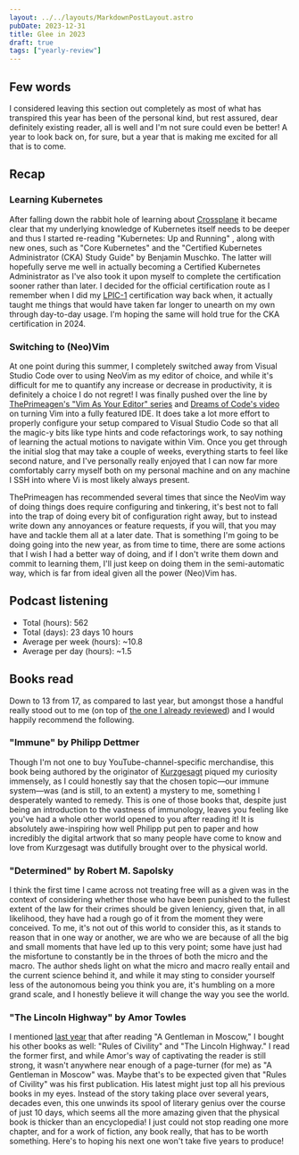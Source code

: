 ```yaml
---
layout: ../../layouts/MarkdownPostLayout.astro
pubDate: 2023-12-31
title: Glee in 2023
draft: true
tags: ["yearly-review"]
---
```

## Few words

I considered leaving this section out completely as most of what has transpired this year has been of the personal kind, but rest assured, dear definitely existing reader, all is well and I'm not sure could even be better! A year to look back on, for sure, but a year that is making me excited for all that is to come.

## Recap

### Learning Kubernetes

After falling down the rabbit hole of learning about [Crossplane](https://www.crossplane.io/) it became clear that my underlying knowledge of Kubernetes itself needs to be deeper and thus I started re-reading "Kubernetes: Up and Running" , along with new ones, such as "Core Kubernetes" and the "Certified Kubernetes Administrator (CKA) Study Guide" by Benjamin Muschko. The latter will hopefully serve me well in actually becoming a Certified Kubernetes Administrator as I've also took it upon myself to complete the certification sooner rather than later. I decided for the official certification route as I remember when I did my [LPIC-1](https://www.lpi.org/our-certifications/lpic-1-overview/) certification way back when, it actually taught me things that would have taken far longer to unearth on my own through day-to-day usage. I'm hoping the same will hold true for the CKA certification in 2024.

### Switching to (Neo)Vim

At one point during this summer, I completely switched away from Visual Studio Code over to using NeoVim as my editor of choice, and while it's difficult for me to quantify any increase or decrease in productivity, it is definitely a choice I do not regret! I was finally pushed over the line by [ThePrimeagen's "Vim As Your Editor" series](https://www.youtube.com/playlist?list=PLm323Lc7iSW_wuxqmKx_xxNtJC_hJbQ7R) and [Dreams of Code's video](https://www.youtube.com/watch?v=Mtgo-nP_r8Y) on turning Vim into a fully featured IDE. It does take a lot more effort to properly configure your setup compared to Visual Studio Code so that all the magic-y bits like type hints and code refactorings work, to say nothing of learning the actual motions to navigate within Vim. Once you get through the initial slog that may take a couple of weeks, everything starts to feel like second nature, and I've personally really enjoyed that I can now far more comfortably carry myself both on my personal machine and on any machine I SSH into where Vi is most likely always present.

ThePrimeagen has recommended several times that since the NeoVim way of doing things does require configuring and tinkering, it's best not to fall into the trap of doing every bit of configuration right away, but to instead write down any annoyances or feature requests, if you will, that you may have and tackle them all at a later date. That is something I'm going to be doing going into the new year, as from time to time, there are some actions that I wish I had a better way of doing, and if I don't write them down and commit to learning them, I'll just keep on doing them in the semi-automatic way, which is far from ideal given all the power (Neo)Vim has.

## Podcast listening

* Total (hours): 562
* Total (days): 23 days 10 hours
* Average per week (hours): ~10.8
* Average per day (hours): ~1.5

## Books read

Down to 13 from 17, as compared to last year, but amongst those a handful really stood out to me (on top of [the one I already reviewed](https://usrme.xyz/posts/book-review-how-minds-change-by-david-mcraney/)) and I would happily recommend the following.

### "Immune" by Philipp Dettmer

Though I'm not one to buy YouTube-channel-specific merchandise, this book being authored by the originator of [Kurzgesagt](https://www.youtube.com/@kurzgesagt) piqued my curiosity immensely, as I could honestly say that the chosen topic—our immune system—was (and is still, to an extent) a mystery to me, something I desperately wanted to remedy. This is one of those books that, despite just being an introduction to the vastness of immunology, leaves you feeling like you've had a whole other world opened to you after reading it! It is absolutely awe-inspiring how well Philipp put pen to paper and how incredibly the digital artwork that so many people have come to know and love from Kurzgesagt was dutifully brought over to the physical world.

### "Determined" by Robert M. Sapolsky

I think the first time I came across not treating free will as a given was in the context of considering whether those who have been punished to the fullest extent of the law for their crimes should be given leniency, given that, in all likelihood, they have had a rough go of it from the moment they were conceived. To me, it's not out of this world to consider this, as it stands to reason that in one way or another, we are who we are because of all the big and small moments that have led up to this very point; some have just had the misfortune to constantly be in the throes of both the micro and the macro. The author sheds light on what the micro and macro really entail and the current science behind it, and while it may sting to consider yourself less of the autonomous being you think you are, it's humbling on a more grand scale, and I honestly believe it will change the way you see the world.

### "The Lincoln Highway" by Amor Towles

I mentioned [last year](https://usrme.xyz/posts/hullabaloo-with-2022/#books-read) that after reading "A Gentleman in Moscow," I bought his other books as well: "Rules of Civility" and "The Lincoln Highway." I read the former first, and while Amor's way of captivating the reader is still strong, it wasn't anywhere near enough of a page-turner (for me) as "A Gentleman in Moscow" was. Maybe that's to be expected given that "Rules of Civility" was his first publication. His latest might just top all his previous books in my eyes. Instead of the story taking place over several years, decades even, this one unwinds its spool of literary genius over the course of just 10 days, which seems all the more amazing given that the physical book is thicker than an encyclopedia! I just could not stop reading one more chapter, and for a work of fiction, any book really, that has to be worth something. Here's to hoping his next one won't take five years to produce!
